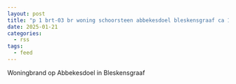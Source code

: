 ```yaml
---
layout: post
title: "p 1 brt-03 br woning schoorsteen abbekesdoel bleskensgraaf ca 186951 187131"
date: 2025-01-21
categories: 
  - rss
tags: 
  - feed
---
```


Woningbrand op Abbekesdoel in Bleskensgraaf
